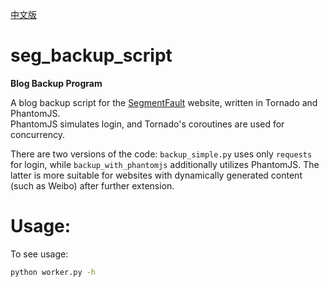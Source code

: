 [中文版](https://github.com/quietin/seg_backup_script/blob/master/README_CN.md)

# seg_backup_script
**Blog Backup Program**  

A blog backup script for the [SegmentFault](http://segmentfault.com) website, written in Tornado and PhantomJS.  
PhantomJS simulates login, and Tornado's coroutines are used for concurrency.

There are two versions of the code: `backup_simple.py` uses only `requests` for login, while `backup_with_phantomjs` additionally utilizes PhantomJS. The latter is more suitable for websites with dynamically generated content (such as Weibo) after further extension.


# Usage:
To see usage:
```bash
python worker.py -h
